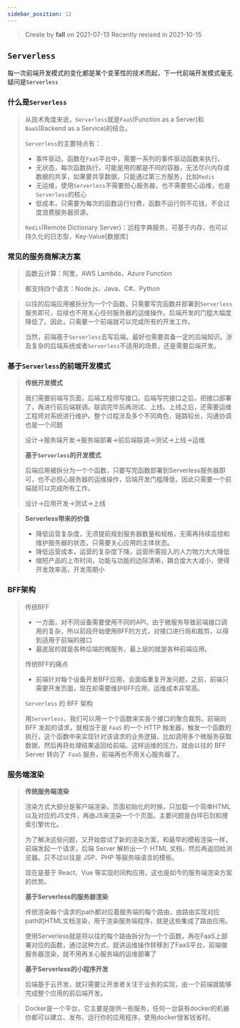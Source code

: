 ```yaml
---
sidebar_position: 12
---
```


> Create by **fall** on 2021-07-13
> Recently revised in 2021-10-15

## `Serverless`

每一次前端开发模式的变化都是某个变革性的技术而起，下一代前端开发模式毫无疑问是`Serverless`

### 什么是`Serverless`

> 从技术角度来说，`Serverless`就是`FaaS`(Function as a Server)和`BaaS`(Backend as a Service)的结合。
>
> `Serverless`的主要特点有：
>
> - 事件驱动，函数在`FaaS`平台中，需要一系列的事件驱动函数来执行。
> - 无状态，每次函数执行，可能是用的都是不同的容器，无法尽兴内存或数据的共享，如果要共享数据，只能通过第三方服务，比如`Redis`
> - 无运维，使用`Serverless`不需要担心服务器，也不需要担心运维，也是`Serverless`的核心
> - 低成本，只需要为每次的函数运行付费，函数不运行则不花钱，不会过度浪费服务器资源。
>
> `Redis`(Remote Dictionary Server)：远程字典服务，可基于内存，也可以持久化的日志型，Key-Value[数据库]

### 常见的服务商解决方案

> 函数云计算：阿里，AWS Lambda，Azure Function
>
> 都支持四个语言：Node.js、Java、C#、Python

> 以往的后端应用被拆分为一个个函数，只需要写完函数并部署到` Serverless `服务即可，后续也不用关心任何服务器的运维操作。后端开发的门槛大幅度降低了。因此，只需要一个前端就可以完成所有的开发工作。
>
> 当然，前端基于`Serverless`去写后端，最好也需要具备一定的后端知识。涉及复杂的后端系统或者`Serverless`不适用的场景，还是需要后端开发。

### 基于`Serverless`的前端开发模式

> **传统开发模式**
>
> 我们需要前端写页面，后端工程师写接口。后端写完接口之后，把接口部署了，再进行前后端联调。联调完毕后再测试、上线。上线之后，还需要运维工程师对系统进行维护。整个过程涉及多个不同角色，链路较长，沟通协调也是一个问题
>
> 设计->服务端开发->服务端部署->前后端联调->测试->上线->运维
>
> **基于`Serverless`的开发模式**
>
> 后端应用被拆分为一个个函数，只要写完函数部署到Serverless服务器即可，也不必担心服务器的运维操作，后端开发门槛降低，因此只需要一个前端就可以完成所有工作。
>
> 设计->应用开发->测试->上线

> **Serverless带来的价值**
>
> - 降低运营复杂度，无须提前规划服务器数量和规格，无需再持续监控和维护服务器的状态，只需要关心应用的主体状态。
> - 降低运营成本，运营的复杂度下降，运营所需投入的人力物力大大降低
> - 缩短产品的上市时间，功能与功能的边际清晰，耦合度大大减小，使得开发效率高，开发周期小

### BFF架构

> 传统BFF
>
> - 一方面，对不同设备需要使用不同的API，由于微服务导致前端接口调用的复杂，所以前段开始使用BFF的方式，对接口进行局和裁剪，以得到适用于前端的接口
> - 最底层的就是各种后端的微服务，最上层的就是各种前端应用。
>
> 传统BFF的痛点
>
> - 前端针对每个设备开发BFF应用，会面临重复开发问题，之前，前端只需要开发页面，现在却需要维护BFF应用，运维成本非常高。
>
> `Serverless` 的 BFF 架构
>
> 用`Serverless`，我们可以用一个个函数来实各个接口的聚合裁剪。前端向 BFF 发起的请求，就相当于是 `FaaS` 的一个 HTTP 触发器，触发一个函数的执行，这个函数中来实现针对该请求的业务逻辑，比如调用多个微服务获取数据，然后再将处理结果返回给前端。这样运维的压力，就由以往的 BFF Server 转向了` FaaS` 服务，前端再也不用关心服务器了。

### 服务端渲染

> **传统服务端渲染**
>
> 渲染方式大部分是客户端渲染，页面初始化的时候，只加载一个简单HTML以及对应的JS文件，再由JS来渲染一个个页面。主要问题是白坪石剑和搜索引擎优化。
>
> 为了解决这些问题，又开始尝试了新的渲染方案，和最早的模板渲染一样，前端发起一个请求，后端 Server 解析出一个 HTML 文档，然后再返回给浏览器。只不过以往是 JSP、PHP 等服务端语言的模板。
>
> 现在是基于 React、Vue 等实现的同构应用，这也是如今的服务端渲染方案的优势。
>
> **基于Serverless的服务器渲染**
>
> 传统渲染每个请求的path都对应着服务端的每个路由，由路由实现对应path的HTML文档渲染，用于渲染服务端程序，就是这些集成了路由应用。
>
> 使用Serverless就是将以往的每个路由拆分为一个个函数，再在FaaS上部署对应的函数，通过这种方式，就讲运维操作转移到了FaaS平台，前端做服务器渲染，就不用再关心服务端的运维部署了
>
> **基于Serverless的小程序开发**
>
> 后端基于云开发，就只需要让开发者关注于业务的实现，由一个前端就能够完成整个应用的前后端开发。

> Docker是一个平台，它主要是提供一些服务，任何一台装有docker的机器你都可以建立、发布、运行你的应用程序，使用docker很省钱省时。

